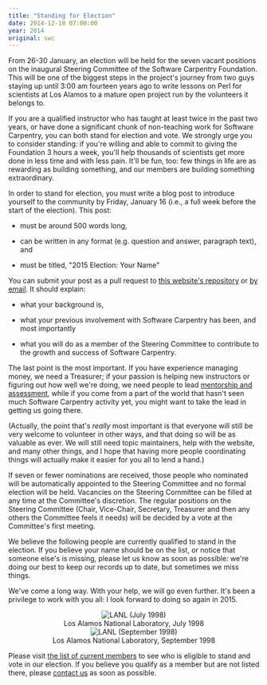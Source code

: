 ```yaml
---
title: "Standing for Election"
date: 2014-12-18 07:00:00
year: 2014
original: swc
---
```

<p>
  From 26-30 January,
  an election will be held for the seven vacant positions on the
  inaugural Steering Committee of the Software Carpentry Foundation.
  This will be one of the biggest steps in the project's journey
  from two guys staying up until 3:00 am fourteen years ago
  to write lessons on Perl for scientists at Los Alamos
  to a mature open project run by the volunteers it belongs to.
</p>
<p>
  If you are a qualified instructor who has taught at least twice in the past two years,
  or have done a significant chunk of non-teaching work for Software Carpentry,
  you can both stand for election and vote.
  We strongly urge you to consider standing:
  if you're willing and able to commit to giving the Foundation 3 hours a week,
  you'll help thousands of scientists get more done in less time and with less pain.
  It'll be fun, too:
  few things in life are as rewarding as building something,
  and our members are building something extraordinary.
</p>
<p>
  In order to stand for election,
  you must write a blog post to introduce yourself to the community
  by Friday, January 16
  (i.e., a full week before the start of the election).
  This post:
</p>
<ul>
  <li>
    <p>
      must be around 500 words long,
    </p>
  </li>
  <li>
    <p>
      can be written in any format (e.g. question and answer, paragraph text),
      and
    </p>
  </li>
  <li>
    <p>
      must be titled, "2015 Election: Your Name"
    </p>
  </li>
</ul>
<p>
  You can submit your post as a pull request
  to <a href="{{site.github_url}}/site">this website's repository</a>
  or <a href="mailto:{{site.contact}}">by email</a>.
  It should explain:
</p>
<ul>
  <li>
    <p>
      what your background is,
    </p>
  </li>
  <li>
    <p>
      what your previous involvement with Software Carpentry has been,
      and most importantly
    </p>
  </li>
  <li>
    <p>
      what you will do as a member of the Steering Committee
      to contribute to the growth and success of Software Carpentry.
    </p>
  </li>
</ul>
<p>
  The last point is the most important.
  If you have experience managing money,
  we need a Treasurer;
  if your passion is helping new instructors or figuring out how well we're doing,
  we need people to lead
  <a href="{{site.baseurl}}/blog/2014/12/plans-for-2015-mentorship-and-assessment.html">mentorship and assessment</a>,
  while if you come from a part of the world that hasn't seen much Software Carpentry activity yet,
  you might want to take the lead in getting us going there.
</p>
<p>
  (Actually,
  the point that's <em>really</em> most important is that
  everyone will still be very welcome to volunteer in other ways,
  and that doing so will be as valuable as ever.
  We will still need topic maintainers,
  help with the website,
  and many other things,
  and I hope that having more people coordinating things
  will actually make it easier for you all to lend a hand.)
</p>
<p>
  If seven or fewer nominations are received,
  those people who nominated will be automatically appointed to the Steering Committee
  and no formal election will be held.
  Vacancies on the Steering Committee can be filled at any time at the Committee's discretion.
  The regular positions on the Steering Committee
  (Chair, Vice-Chair, Secretary, Treasurer and then any others the Committee feels it needs)
  will be decided by a vote at the Committee's first meeting.
</p>
<p>
  We believe the following people are currently qualified to stand in the election.
  If you believe your name should be on the list,
  or notice that someone else's is missing,
  please let us know as soon as possible:
  we're doing our best to keep our records up to date,
  but sometimes we miss things.
</p>
<p>
  We've come a long way.
  With your help,
  we will go even further.
  It's been a privilege to work with you all:
  I look forward to doing so again in 2015.
</p>
<div class="row">
  <div class="col-sm-6" align="center">
    <img src="{{site.github.url}}/files/workshops/lanl-1998-07.jpg" alt="LANL (July 1998)" />
    <br/>
    Los Alamos National Laboratory, July 1998
  </div>
  <div class="col-sm-6" align="center">
    <img src="{{site.github.url}}/files/workshops/lanl-1998-09.jpg" alt="LANL (September 1998)" />
    <br/>
    Los Alamos National Laboratory, September 1998
  </div>
</div>
<p>
  Please visit <a href="{{site.baseurl}}/scf/members/">the list of current members</a>
  to see who is eligible to stand and vote in our election.
  If you believe you qualify as a member but are not listed there,
  please <a href="mailto:{{site.contact}}">contact us</a> as soon as possible.
</p>
